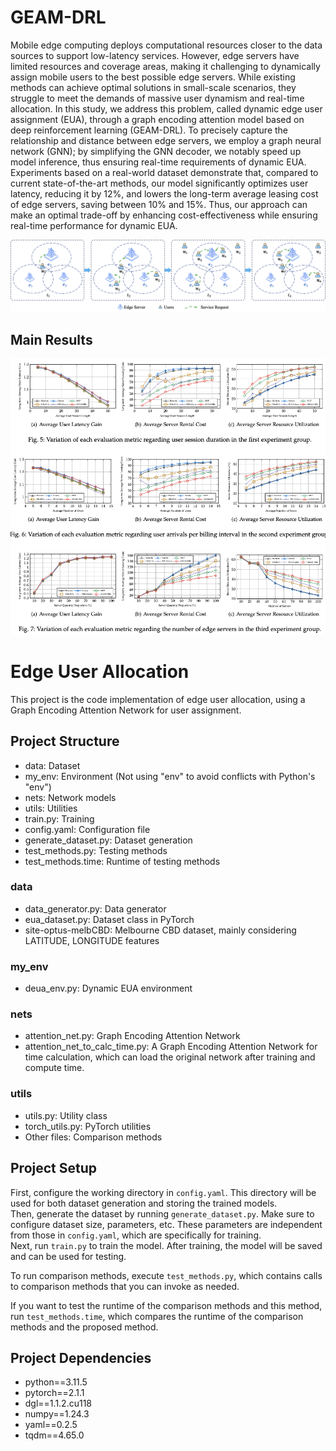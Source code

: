 # GEAM-DRL


Mobile edge computing deploys computational resources closer to the data sources to support low-latency services. However, edge servers have limited resources and coverage areas, making it challenging to dynamically assign mobile users to the best possible edge servers. While existing methods can achieve optimal solutions in small-scale scenarios, they struggle to meet the demands of massive user dynamism and real-time allocation. In this study, we address this problem, called dynamic edge user assignment (EUA), through a graph encoding attention model based on deep reinforcement learning (GEAM-DRL). To precisely capture the relationship and distance between edge servers, we employ a graph neural network (GNN); by simplifying the GNN decoder, we notably speed up model inference, thus ensuring real-time requirements of dynamic EUA. Experiments based on a real-world dataset demonstrate that, compared to current state-of-the-art methods, our model significantly optimizes user latency, reducing it by 12%, and lowers the long-term average leasing cost of edge servers, saving between 10% and 15%. Thus, our approach can make an optimal trade-off by enhancing cost-effectiveness while ensuring real-time performance for dynamic EUA.

![图片描述](images/Fig1.png)

## Main Results

![图片描述](images/results.png)

# Edge User Allocation

This project is the code implementation of edge user allocation, using a Graph Encoding Attention Network for user assignment.

## Project Structure

- data: Dataset
- my_env: Environment (Not using "env" to avoid conflicts with Python's "env")
- nets: Network models
- utils: Utilities
- train.py: Training
- config.yaml: Configuration file
- generate_dataset.py: Dataset generation
- test_methods.py: Testing methods
- test_methods.time: Runtime of testing methods

### data
- data_generator.py: Data generator
- eua_dataset.py: Dataset class in PyTorch
- site-optus-melbCBD: Melbourne CBD dataset, mainly considering LATITUDE, LONGITUDE features

### my_env
- deua_env.py: Dynamic EUA environment

### nets
- attention_net.py: Graph Encoding Attention Network
- attention_net_to_calc_time.py: A Graph Encoding Attention Network for time calculation, which can load the original network after training and compute time.

### utils
- utils.py: Utility class
- torch_utils.py: PyTorch utilities
- Other files: Comparison methods

## Project Setup

First, configure the working directory in `config.yaml`. This directory will be used for both dataset generation and storing the trained models.  
Then, generate the dataset by running `generate_dataset.py`. Make sure to configure dataset size, parameters, etc. These parameters are independent from those in `config.yaml`, which are specifically for training.  
Next, run `train.py` to train the model. After training, the model will be saved and can be used for testing.

To run comparison methods, execute `test_methods.py`, which contains calls to comparison methods that you can invoke as needed.  

If you want to test the runtime of the comparison methods and this method, run `test_methods.time`, which compares the runtime of the comparison methods and the proposed method.

## Project Dependencies
- python==3.11.5  
- pytorch==2.1.1  
- dgl==1.1.2.cu118  
- numpy==1.24.3  
- yaml==0.2.5  
- tqdm==4.65.0

